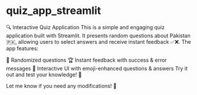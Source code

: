 # quiz_app_streamlit
🔍 Interactive Quiz Application  This is a simple and engaging quiz application built with Streamlit. It presents random questions about Pakistan 🇵🇰, allowing users to select answers and receive instant feedback ✅❌. The app features:

🎲 Randomized questions
🏆 Instant feedback with success & error messages
🚀 Interactive UI with emoji-enhanced questions & answers
Try it out and test your knowledge! 🎉

Let me know if you need any modifications! 🚀
